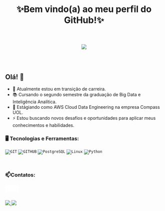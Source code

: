 <h1> <p align="center"> ✨Bem vindo(a) ao meu perfil do GitHub!✨</p> </h1>
</br>
<p align="center">
   <img src="https://super.abril.com.br/wp-content/uploads/2016/09/super_imggato_digitando_0.gif" width="350">
</p>
<div dsplay="inline-block">
 <h3 align="center"Contatos:</h3>

</br>

## Olá! 👋

- 🔭 Atualmente estou em transição de carreira.
- 📚 Cursando o segundo semestre da graduação de Big Data e Inteligência Analítica.
- 🌱 Estágiando como AWS Cloud Data Engineering na empresa Compass UOL.
- ⚡ Estou buscando novos desafios e oportunidades para aplicar meus conhecimentos e habilidades.

### 🖥️ Tecnologias e Ferramentas: 
<code><img width="40px" src="https://cdn.jsdelivr.net/gh/devicons/devicon/icons/git/git-original.svg" title = "GIT"/></code>
<code><img width="40px" src="https://cdn.jsdelivr.net/gh/devicons/devicon/icons/github/github-original.svg" title = "GITHUB"/></code>
<code><img width="40px" src="https://cdn.jsdelivr.net/gh/devicons/devicon/icons/postgresql/postgresql-original.svg" title = "PostgreSQL"/></code>
<code><img width="40px" src="https://cdn.jsdelivr.net/gh/devicons/devicon/icons/linux/linux-original.svg" title = "Linux"/></code>
<code><img width="40px" src="https://cdn.jsdelivr.net/gh/devicons/devicon/icons/python/python-original.svg" title = "Python"/></code>

</br>

### 📫Contatos:
<a href="https://www.instagram.com/abiqueilamayer" target="_blank"><img align="left" alt="Instagram" width="22px" src="https://github.com/Aakarsh-B/trying-repos/blob/master/insta.svg" />
<a href="https://www.linkedin.com/in/abiqueilafmayer" target="_blank"><img align="left" alt="LinkedIn" width="22px" src="https://github.com/Aakarsh-B/trying-repos/blob/master/linkedin.svg" />
  
</br>
</br>  

<p align="center">
<div>
<a href="https://github.com/abiqueilamayer">
<img height="180em" src="https://github-readme-stats.vercel.app/api/top-langs/?username=abiqueilamayer&layout=compact&langs_count=7&theme=dracula"/>
<img height="180em" src="https://github-readme-stats.vercel.app/api?username=abiqueilamayer&show_icons=true&theme=dracula&include_all_commits=true&count_private=true"/>
</div>  
</p>   
 

          
          


<!--
**abiqueilamayer/abiqueilamayer** is a ✨ _special_ ✨ repository because its `README.md` (this file) appears on your GitHub profile.

Here are some ideas to get you started:

- 🔭 I’m currently working on ...
- 🌱 I’m currently learning ...
- 👯 I’m looking to collaborate on ...
- 🤔 I’m looking for help with ...
- 💬 Ask me about ...
- 📫 How to reach me: ...
- 😄 Pronouns: ...
- ⚡ Fun fact: ...
-->
